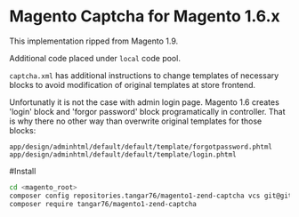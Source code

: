 # Magento Captcha for Magento 1.6.x

This implementation ripped from Magento 1.9.

Additional code placed under `local` code pool.

`captcha.xml` has additional instructions to change templates of necessary blocks to avoid modification of original templates at store frontend.

Unfortunatly it is not the case with admin login page. Magento 1.6 creates 'login' block and 'forgor password' block programatically in controller. That is why there no other way than overwrite original templates for those blocks:

```
app/design/adminhtml/default/default/template/forgotpassword.phtml
app/design/adminhtml/default/default/template/login.phtml
```


#Install

```bash
cd <magento_root>
composer config repositories.tangar76/magento1-zend-captcha vcs git@github.com:tangar76/magento1-zend-captcha.git
composer require tangar76/magento1-zend-captcha
```
